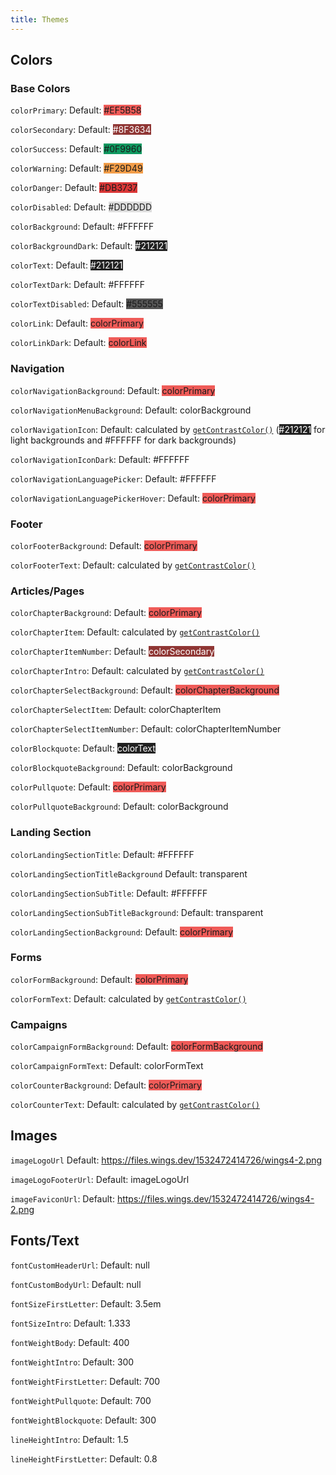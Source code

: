 ```yaml
---
title: Themes
---
```


## Colors

### Base Colors

`colorPrimary`: Default: <span style="background-color: #EF5B58">#EF5B58</span>

`colorSecondary`: Default: <span style="background-color: #8F3634; color: #FFFFFF">#8F3634</span>

`colorSuccess`: Default: <span style="background-color: #0F9960">#0F9960</span>

`colorWarning`: Default: <span style="background-color: #F29D49">#F29D49</span>

`colorDanger`: Default: <span style="background-color: #DB3737">#DB3737</span>

`colorDisabled`: Default: <span style="background-color: #DDDDDD">#DDDDDD</span>

`colorBackground`: Default: <span style="background-color: #FFFFFF">#FFFFFF</span>

`colorBackgroundDark`: Default: <span style="background-color: #212121; color: #fff">#212121</span>

`colorText`: Default: <span style="background-color: #212121; color: #ffffff">#212121</span>

`colorTextDark`: Default: <span style="background-color: #ffffff">#FFFFFF</span>

`colorTextDisabled`: Default: <span style="background-color: #555555">#555555</span>

`colorLink`: Default: <span style="background-color: #EF5B58">colorPrimary</span>

`colorLinkDark`: Default: <span style="background-color: #EF5B58">colorLink</span>

### Navigation

`colorNavigationBackground`: Default: <span style="background-color: #EF5B58">colorPrimary</span>

`colorNavigationMenuBackground`: Default: <span style="background-color: #FFFFFF">colorBackground</span>

`colorNavigationIcon`: Default: calculated by [`getContrastColor()`](/docs/dev/crane/utils#getcontrastcolor-options) (<span style="background-color: #212121; color: #FFFFFF">#212121</span> for light backgrounds and <span style="background-color: #FFFFFF">#FFFFFF</span> for dark backgrounds)

`colorNavigationIconDark`: Default: <span style="background-color: #FFFFFF">#FFFFFF</span>

`colorNavigationLanguagePicker`: Default: <span style="background-color: #FFFFFF">#FFFFFF</span>

`colorNavigationLanguagePickerHover`: Default: <span style="background-color: #EF5B58">colorPrimary</span>

### Footer

`colorFooterBackground`: Default: <span style="background-color: #EF5B58">colorPrimary</span>

`colorFooterText`: Default: calculated by [`getContrastColor()`](/docs/dev/crane/utils#getcontrastcolor-options)

### Articles/Pages

`colorChapterBackground`: Default: <span style="background-color: #EF5B58">colorPrimary</span>

`colorChapterItem`: Default: calculated by [`getContrastColor()`](/docs/dev/crane/utils#getcontrastcolor-options)

`colorChapterItemNumber`: Default: <span style="background-color: #8F3634; color: #FFFFFF">colorSecondary</span>

`colorChapterIntro`: Default: calculated by [`getContrastColor()`](/docs/dev/crane/utils#getcontrastcolor-options)

`colorChapterSelectBackground`: Default: <span style="background-color: #EF5B58">colorChapterBackground</span>

`colorChapterSelectItem`: Default: colorChapterItem

`colorChapterSelectItemNumber`: Default: colorChapterItemNumber

`colorBlockquote`: Default: <span style="background-color: #212121; color: #ffffff">colorText</span>

`colorBlockquoteBackground`: Default: <span style="background-color: #ffffff">colorBackground</span>

`colorPullquote`: Default: <span style="background-color: #EF5B58">colorPrimary</span>

`colorPullquoteBackground`: Default: <span style="background-color: #ffffff">colorBackground</span>

### Landing Section

`colorLandingSectionTitle`: Default: <span style="background-color: #FFFFFF">#FFFFFF</span>

`colorLandingSectionTitleBackground` Default: <span style="background-color: transparent">transparent</span>

`colorLandingSectionSubTitle`: Default: <span style="background-color: #FFFFFF">#FFFFFF</span>

`colorLandingSectionSubTitleBackground`: Default: <span style="background-color: transparent">transparent</span>

`colorLandingSectionBackground`: Default: <span style="background-color: #EF5B58">colorPrimary</span>

### Forms

`colorFormBackground`: Default: <span style="background-color: #EF5B58">colorPrimary</span>

`colorFormText`: Default: calculated by [`getContrastColor()`](/docs/dev/crane/utils#getcontrastcolor-options)

### Campaigns

`colorCampaignFormBackground`: Default: <span style="background-color: #EF5B58">colorFormBackground</span>

`colorCampaignFormText`: Default: colorFormText

`colorCounterBackground`: Default: <span style="background-color: #EF5B58">colorPrimary</span>

`colorCounterText`: Default: calculated by [`getContrastColor()`](/docs/dev/crane/utils#getcontrastcolor-options)

## Images

`imageLogoUrl` Default: https://files.wings.dev/1532472414726/wings4-2.png

`imageLogoFooterUrl`: Default: imageLogoUrl

`imageFaviconUrl`: Default: https://files.wings.dev/1532472414726/wings4-2.png

## Fonts/Text

`fontCustomHeaderUrl`: Default: null

`fontCustomBodyUrl`: Default: null

`fontSizeFirstLetter`: Default: 3.5em

`fontSizeIntro`: Default: 1.333

`fontWeightBody`: Default: 400

`fontWeightIntro`: Default: 300

`fontWeightFirstLetter`: Default: 700

`fontWeightPullquote`: Default: 700

`fontWeightBlockquote`: Default: 300

`lineHeightIntro`: Default: 1.5

`lineHeightFirstLetter`: Default: 0.8